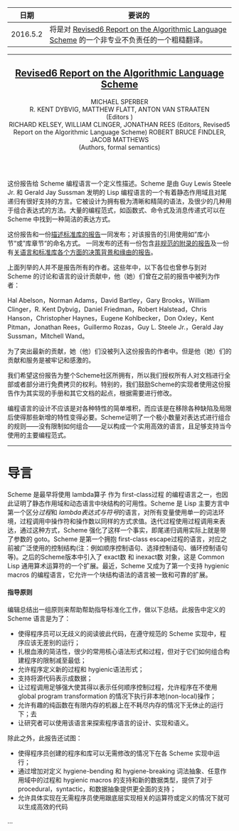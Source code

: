 | 日期 | 要说的 |
|--|--|
| 2016.5.2 | 将是对 [Revised6 Report on the Algorithmic Language Scheme](http://www.r6rs.org/) 的一个非专业不负责任的一个粗糙翻译。 |

---

<center>
<h2><a href="http://www.r6rs.org/">Revised6 Report on the Algorithmic Language Scheme</a></h2>
MICHAEL SPERBER <br/>
R. KENT DYBVIG, MATTHEW FLATT, ANTON VAN STRAATEN <br/>
(Editors ) <br/>
RICHARD KELSEY, WILLIAM CLINGER, JONATHAN REES (Editors, Revised5 Report on the Algorithmic Language Scheme) ROBERT BRUCE FINDLER, JACOB MATTHEWS <br/>
(Authors, formal semantics)
</center>

<br/><br/>

这份报告给 Scheme 编程语言一个定义性描述。Scheme 是由 Guy Lewis Steele Jr. 和 Gerald Jay Sussman 发明的 Lisp 编程语言的一个有着静态作用域且对尾递归有很好支持的方言。它被设计为拥有极为清晰和精简的语法，及很少的几种用于组合表达式的方法。大量的编程范式，如函数式、命令式及消息传递式可以在 Scheme 中找到一种简洁的表达方式。

这份报告和一份[描述标准库的报告](http://www.r6rs.org/final/html/r6rs-lib/r6rs-lib.html)一同发布；对该报告的引用使用如”库小节“或”库章节“的命名方式。 一同发布的还有一份包含[非规范的附录的报告](http://www.r6rs.org/final/html/r6rs-app/r6rs-app.html)及一份有[关语言和标准库各个方面的决策背景和缘由的报告](http://www.r6rs.org/final/html/r6rs-rationale/r6rs-rationale.html)。

上面列举的人并不是报告所有的作者。这些年中，以下各位也曾参与到对 Scheme 的讨论和语言的设计贡献中，他（她）们曾在之前的报告中被列为作者：

Hal Abelson，Norman Adams，David Bartley，Gary Brooks，William Clinger，R. Kent Dybvig，Daniel Friedman，Robert Halstead，Chris Hanson，Christopher Haynes，Eugene Kohlbecker，Don Oxley，Kent Pitman，Jonathan Rees，Guillermo Rozas，Guy L. Steele Jr.，Gerald Jay Sussman，Mitchell Wand。

为了突出最新的贡献，她（他）们没被列入这份报告的作者中。但是他（她）们的贡献和服务是被牢记和感激的。

我们希望这份报告为整个Scheme社区所拥有，所以我们授权所有人对文档进行全部或者部分进行免费拷贝的权利。特别的，我们鼓励Scheme的实现者使用这份报告作为其实现的手册和其它文档的起点，根据需要进行修改。

编程语言的设计不应该是对各种特性的简单堆积，而应该是在移除各种缺陷及局限后使得那些新增的特性变得必要。Scheme证明了一个极小数量对表达式进行组合的规则——没有限制如何组合——足以构成一个实用高效的语言，且足够支持当今使用的主要编程范式。

---

# 导言

Scheme 是最早将使用 lambda算子 作为 first-class过程 的编程语言之一，也因此证明了静态作用域和动态语言中块结构的可用性。Scheme 是 Lisp 主要方言中第一个区分*过程*和 *lambda表达式与符号*的语言，对所有变量使用单一的词法环境，过程调用中操作符和操作数以同样的方式求值。迭代过程使用过程调用来表达，通过这种方式，Scheme 强化了这样一个事实，即尾递归调用实际上就是带了参数的 goto。Scheme 是第一个拥抱 first-class escape过程的语言，对应之前被广泛使用的控制结构(注：例如顺序控制语句、选择控制语句、循环控制语句等)。之后的Scheme版本中引入了 exact数 和 inexact数 对象，这是 Common Lisp 通用算术运算符的一个扩展。最近，Scheme 又成为了第一个支持 hygienic macros 的编程语言，它允许一个块结构语法的语言被一致和可靠的扩展。

#### 指导原则

编辑总结出一组原则来帮助帮助指导标准化工作，做以下总结。此报告中定义的 Scheme 语言是为了：

- 使得程序员可以无歧义的阅读彼此代码，在遵守规范的 Scheme 实现中，程序应该无差别的运行；
- 扎根血液的简洁性，很少的常用核心语法形式和过程，但对于它们如何组合构建程序的限制减至最低；
- 允许程序定义新的过程和 hygienic语法形式；
- 支持将源代码表示成数据；
- 让过程调用足够强大使其得以表示任何顺序控制过程，允许程序在不使用 global program transformation 的情况下执行非本地(non-local)操作；
- 允许有趣的纯函数在有限内存的机器上在不耗尽内存的情况下无休止的运行下；去
- 让研究者可以使用该语言来探索程序语言的设计、实现和语义。

除此之外，此报告还试图：

- 使得程序员创建的程序和库可以无需修改的情况下在各 Scheme 实现中运行；
- 通过增加对定义 hygiene-bending 和 hygiene-breaking 词法抽象、任意作用域中的过程和 hygienic macros 的支持和新的数据类型，提供了对于 procedural，syntactic，和数据抽象提供更全面的支持；
- 允许具体实现在无需程序员使用跟底层实现相关的运算符或定义的情况下就可以生成高效的代码

...
